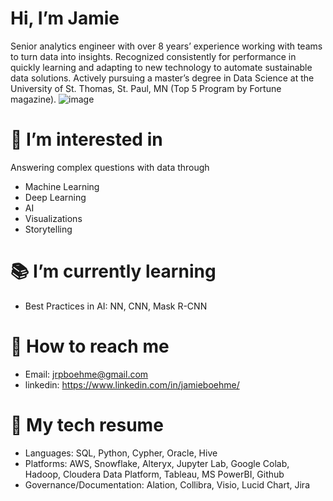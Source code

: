 # Hi, I’m Jamie
Senior analytics engineer with over 8 years’ experience working with teams to turn data into insights. Recognized consistently for performance in quickly learning and adapting to new technology to automate sustainable data solutions. Actively pursuing a master’s degree in Data Science at the University of St. Thomas, St. Paul, MN (Top 5 Program by Fortune magazine). ![image](https://user-images.githubusercontent.com/62729630/193836060-217c006d-fc73-4b5c-985d-76c6590b6c87.png)

# :thinking: I’m interested in
Answering complex questions with data through
* Machine Learning
* Deep Learning
* AI
* Visualizations
* Storytelling

# :books: I’m currently learning
* Best Practices in AI: NN, CNN, Mask R-CNN

# :incoming_envelope: How to reach me 
* Email: jrpboehme@gmail.com
* linkedin: https://www.linkedin.com/in/jamieboehme/

# :mechanical_arm: My tech resume
* Languages: SQL, Python, Cypher, Oracle, Hive
* Platforms: AWS, Snowflake, Alteryx, Jupyter Lab, Google Colab, Hadoop, Cloudera Data Platform, Tableau, MS PowerBI, Github
* Governance/Documentation: Alation, Collibra, Visio, Lucid Chart, Jira

<!---
jamieboehme/jamieboehme is a ✨ special ✨ repository because its `README.md` (this file) appears on your GitHub profile.
You can click the Preview link to take a look at your changes.
--->
